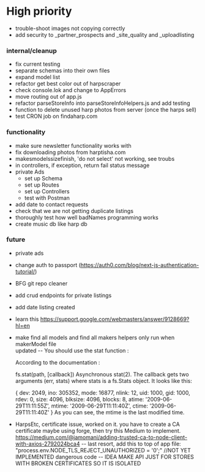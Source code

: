 # High priority
- trouble-shoot images not copying correctly
- add security to _partner_prospects and _site_quality and _uploadlisting

### internal/cleanup
- fix current testing
- separate schemas into their own files
- expand model list
- refactor get best color out of harpscraper
- check console.lok and change to AppErrors
- move routing out of app.js
- refactor parseStoreInfo into parseStoreInfoHelpers.js and add testing
- function to delete unused harp photos from server (once the harps sell)
- test CRON job on findaharp.com

### functionality
- make sure newsletter functionality works with 
- fix downloading photos from harptisha.com
- makesmodelssizefinish, 'do not select' not working, see troubs
- in controllers, if exception, return fail status message
- private Ads
    - set up Schema
    - set up Routes
    - set up Controllers
    - test with Postman
- add date to contact requests
- check that we are not getting duplicate listings
- thoroughly test how well badNames programming works
- create music db like harp db

### future
- private ads
- change auth to passport (https://auth0.com/blog/next-js-authentication-tutorial/)
- BFG git repo cleaner
- add crud endpoints for private listings
- add date listing created
- learn this https://support.google.com/webmasters/answer/9128669?hl=en
- make find all models and find all makers helpers only run when makerModel file    
    updated -- You should use the stat function :

    According to the documentation :

    fs.stat(path, [callback])
    Asynchronous stat(2). The callback gets two arguments (err, stats) where stats is a fs.Stats object. It looks like this:

    { dev: 2049,
        ino: 305352,
        mode: 16877,
        nlink: 12,
        uid: 1000,
        gid: 1000,
        rdev: 0,
        size: 4096,
        blksize: 4096,
        blocks: 8,
        atime: '2009-06-29T11:11:55Z',
        mtime: '2009-06-29T11:11:40Z',
        ctime: '2009-06-29T11:11:40Z' 
    }
    As you can see, the mtime is the last modified time.

- HarpsEtc, certificate issue, worked on it. you have to create a CA certificate maybe using forge, then try this Medium to implement. https://medium.com/@jamomani/adding-trusted-ca-to-node-client-with-axios-2792024bca4 -- last resort, add this to top of app file: "process.env.NODE_TLS_REJECT_UNAUTHORIZED = '0';"  //NOT YET IMPLEMENTED dangerous code -- IDEA MAKE API JUST FOR STORES WITH BROKEN CERTIFICATES SO IT IS ISOLATED